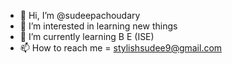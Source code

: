 - 👋 Hi, I’m @sudeepachoudary
- 👀 I’m interested in learning new things
- 🌱 I’m currently learning B E (ISE)
- 📫 How to reach me = stylishsudee9@gmail.com

